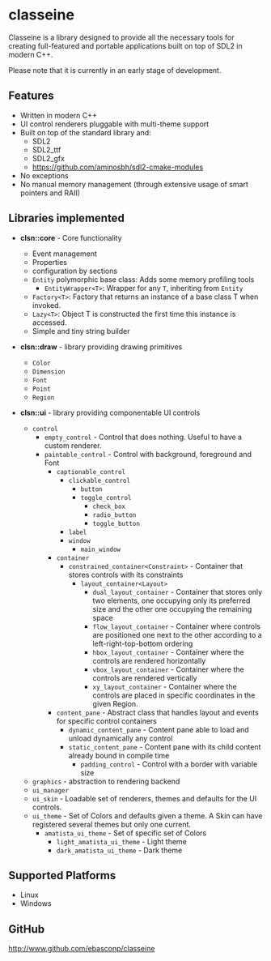 # classeine

Classeine is a library designed to provide all the necessary tools for creating full-featured and portable applications built on top of SDL2 in modern C++.

Please note that it is currently in an early stage of development.

## Features
* Written in modern C++
* UI control renderers pluggable with multi-theme support
* Built on top of the standard library and:
  * SDL2
  * SDL2_ttf
  * SDL2_gfx
  * https://github.com/aminosbh/sdl2-cmake-modules
* No exceptions
* No manual memory management (through extensive usage of smart pointers and RAII)

## Libraries implemented

* **clsn::core** - Core functionality
  * Event management
  * Properties
  * configuration by sections
  * `Entity` polymorphic base class: Adds some memory profiling tools
    * `EntityWrapper<T>`: Wrapper for any `T`, inheriting from `Entity`
  * `Factory<T>`: Factory that returns an instance of a base class T when invoked.
  * `Lazy<T>`: Object T is constructed the first time this instance is accessed.
  * Simple and tiny string builder
  
* **clsn::draw** - library providing drawing primitives
  * `Color`
  * `Dimension`
  * `Font`
  * `Point`
  * `Region`
  
* **clsn::ui** - library providing componentable UI controls
  * `control`
    * `empty_control` - Control that does nothing. Useful to have a custom renderer. 
    * `paintable_control` - Control with background, foreground and Font 
      * `captionable_control`
        * `clickable_control`
          * `button` 
          * `toggle_control`
            * `check_box` 
            * `radio_button`
            * `toggle_button`
        * `label` 
        * `window`
          * `main_window`
      * `container`
        * `constrained_container<Constraint>` - Container that stores controls with its constraints
          * `layout_container<Layout>`
            * `dual_layout_container` - Container that stores only two elements, one occupying only its preferred size and the other one occupying
              the remaining space
            * `flow_layout_container` - Container where controls are positioned one next to the other according to a left-right-top-bottom ordering
            * `hbox_layout_container` - Container where the controls are rendered horizontally
            * `vbox_layout_container` - Container where the controls are rendered vertically
            * `xy_layout_container` - Container where the controls are placed in specific coordinates in the given Region.
      * `content_pane` - Abstract class that handles layout and events for specific control containers
        * `dynamic_content_pane` - Content pane able to load and unload dynamically any control
        * `static_content_pane` - Content pane with its child content already bound in compile time
          * `padding_control` - Control with a border with variable size
  * `graphics` - abstraction to rendering backend
  * `ui_manager`
  * `ui_skin` - Loadable set of renderers, themes and defaults for the UI controls.
  * `ui_theme` - Set of Colors and defaults given a theme. A Skin can have registered several themes but only one current.
    * `amatista_ui_theme` - Set of specific set of Colors
      * `light_amatista_ui_theme` - Light theme
      * `dark_amatista_ui_theme` - Dark theme

## Supported Platforms
  * Linux
  * Windows

## GitHub 

http://www.github.com/ebasconp/classeine

